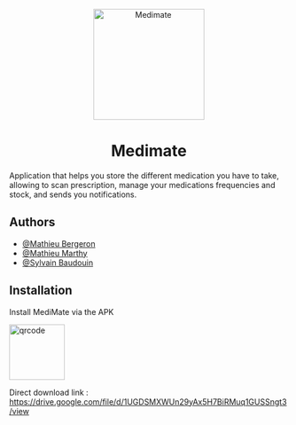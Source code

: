 <p align="center">
  <img src="https://media.discordapp.net/attachments/1159408642303463444/1187332586255700038/icon.png?ex=65bb6aa4&is=65a8f5a4&hm=94badc5e94be7416c6859611091596d295aaa824a37e4e3bd6d7891e722d9870&=&format=webp&quality=lossless&width=594&height=594" alt="Medimate" height="200">
</p>
<h1 align="center">Medimate</h1>

Application that helps you store the different medication you have to take, allowing to scan prescription, manage your medications frequencies and stock, and sends you notifications.




## Authors

- [@Mathieu Bergeron](https://www.github.com/Mthieu44)
- [@Mathieu Marthy](https://www.github.com/MathieuMarthy)
- [@Sylvain Baudouin](https://www.github.com/syysy)



## Installation

Install MediMate via the APK

<div>
    <img src="https://cdn.discordapp.com/attachments/1159408642303463444/1197859283698712597/image.png?ex=65bccc64&is=65aa5764&hm=636edd55db6770503c741a595d1fd6ea627dd5c617070a4e7f898942de84e5bc&" alt="qrcode" height="100" />
</div>

Direct download link : https://drive.google.com/file/d/1UGDSMXWUn29yAx5H7BiRMuq1GUSSngt3/view
